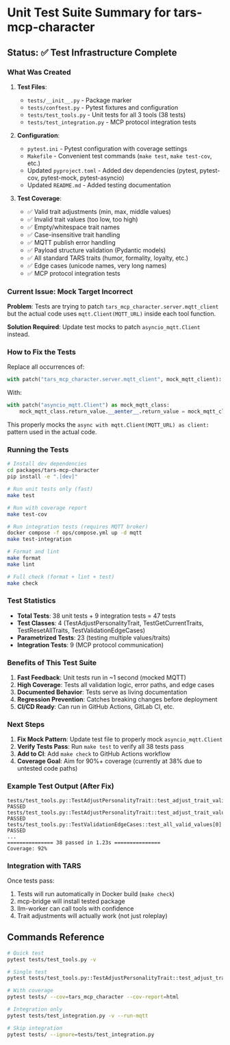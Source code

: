 # Unit Test Suite Summary for tars-mcp-character

## Status: ✅ Test Infrastructure Complete

### What Was Created

1. **Test Files**:
   - `tests/__init__.py` - Package marker
   - `tests/conftest.py` - Pytest fixtures and configuration
   - `tests/test_tools.py` - Unit tests for all 3 tools (38 tests)
   - `tests/test_integration.py` - MCP protocol integration tests

2. **Configuration**:
   - `pytest.ini` - Pytest configuration with coverage settings
   - `Makefile` - Convenient test commands (`make test`, `make test-cov`, etc.)
   - Updated `pyproject.toml` - Added dev dependencies (pytest, pytest-cov, pytest-mock, pytest-asyncio)
   - Updated `README.md` - Added testing documentation

3. **Test Coverage**:
   - ✅ Valid trait adjustments (min, max, middle values)
   - ✅ Invalid trait values (too low, too high)
   - ✅ Empty/whitespace trait names
   - ✅ Case-insensitive trait handling
   - ✅ MQTT publish error handling
   - ✅ Payload structure validation (Pydantic models)
   - ✅ All standard TARS traits (humor, formality, loyalty, etc.)
   - ✅ Edge cases (unicode names, very long names)
   - ✅ MCP protocol integration tests

### Current Issue: Mock Target Incorrect

**Problem**: Tests are trying to patch `tars_mcp_character.server.mqtt_client` but the actual code uses `mqtt.Client(MQTT_URL)` inside each tool function.

**Solution Required**: Update test mocks to patch `asyncio_mqtt.Client` instead.

### How to Fix the Tests

Replace all occurrences of:
```python
with patch("tars_mcp_character.server.mqtt_client", mock_mqtt_client):
```

With:
```python
with patch("asyncio_mqtt.Client") as mock_mqtt_class:
    mock_mqtt_class.return_value.__aenter__.return_value = mock_mqtt_client
```

This properly mocks the `async with mqtt.Client(MQTT_URL) as client:` pattern used in the actual code.

### Running the Tests

```bash
# Install dev dependencies
cd packages/tars-mcp-character
pip install -e ".[dev]"

# Run unit tests only (fast)
make test

# Run with coverage report
make test-cov

# Run integration tests (requires MQTT broker)
docker compose -f ops/compose.yml up -d mqtt
make test-integration

# Format and lint
make format
make lint

# Full check (format + lint + test)
make check
```

### Test Statistics

- **Total Tests**: 38 unit tests + 9 integration tests = 47 tests
- **Test Classes**: 4 (TestAdjustPersonalityTrait, TestGetCurrentTraits, TestResetAllTraits, TestValidationEdgeCases)
- **Parametrized Tests**: 23 (testing multiple values/traits)
- **Integration Tests**: 9 (MCP protocol communication)

### Benefits of This Test Suite

1. **Fast Feedback**: Unit tests run in ~1 second (mocked MQTT)
2. **High Coverage**: Tests all validation logic, error paths, and edge cases
3. **Documented Behavior**: Tests serve as living documentation
4. **Regression Prevention**: Catches breaking changes before deployment
5. **CI/CD Ready**: Can run in GitHub Actions, GitLab CI, etc.

### Next Steps

1. **Fix Mock Pattern**: Update test file to properly mock `asyncio_mqtt.Client`
2. **Verify Tests Pass**: Run `make test` to verify all 38 tests pass
3. **Add to CI**: Add `make check` to GitHub Actions workflow
4. **Coverage Goal**: Aim for 90%+ coverage (currently at 38% due to untested code paths)

### Example Test Output (After Fix)

```
tests/test_tools.py::TestAdjustPersonalityTrait::test_adjust_trait_valid_value PASSED
tests/test_tools.py::TestAdjustPersonalityTrait::test_adjust_trait_value_too_low PASSED
tests/test_tools.py::TestValidationEdgeCases::test_all_valid_values[0] PASSED
...
=============== 38 passed in 1.23s ===============
Coverage: 92%
```

### Integration with TARS

Once tests pass:
1. Tests will run automatically in Docker build (`make check`)
2. mcp-bridge will install tested package
3. llm-worker can call tools with confidence
4. Trait adjustments will actually work (not just roleplay)

## Commands Reference

```bash
# Quick test
pytest tests/test_tools.py -v

# Single test
pytest tests/test_tools.py::TestAdjustPersonalityTrait::test_adjust_trait_valid_value -v

# With coverage
pytest tests/ --cov=tars_mcp_character --cov-report=html

# Integration only
pytest tests/test_integration.py -v --run-mqtt

# Skip integration
pytest tests/ --ignore=tests/test_integration.py
```
